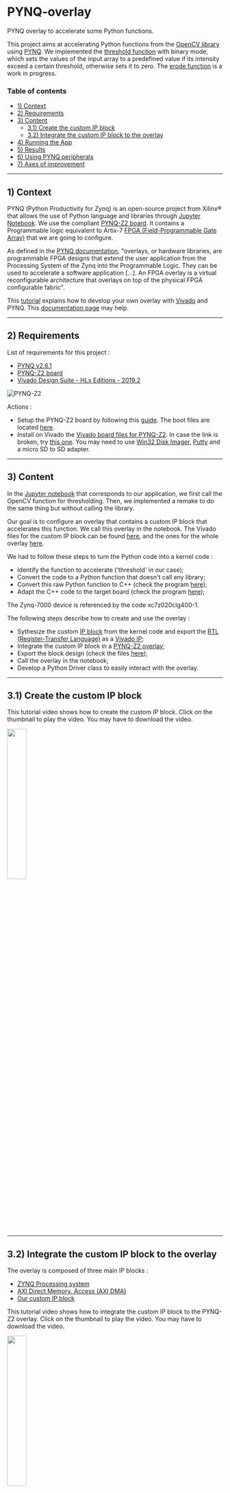 # PYNQ-overlay
PYNQ overlay to accelerate some Python functions.

This project aims at accelerating Python functions from the [OpenCV library](https://opencv.org/ "OpenCV") using [PYNQ](http://www.pynq.io/ "PYNQ"). We implemented the [threshold function](https://docs.opencv.org/master/d7/d1b/group__imgproc__misc.html#gae8a4a146d1ca78c626a53577199e9c57 "threshold") with binary mode, which sets the values of the input array to a predefined value if its intensity exceed a certain threshold, otherwise sets it to zero. The [erode function](https://docs.opencv.org/4.5.2/d4/d86/group__imgproc__filter.html#gaeb1e0c1033e3f6b891a25d0511362aeb "erode") is a work in progress.

### Table of contents
* [1) Context](#context)
* [2) Requirements](#requirements)
* [3) Content](#content)
  * [3.1) Create the custom IP block](#create)
  * [3.2) Integrate the custom IP block to the overlay](#integrate)
* [4) Running the App](#app)
* [5) Results](#results)
* [6) Using PYNQ peripherals](#peripherals)
* [7) Axes of improvement](#improvement)

---
<div id='context'/>

## 1) Context
PYNQ (Python Productivity for Zynq) is an open-source project from Xilinx® that allows the use of Python language and libraries through [Jupyter Notebook](https://jupyter.org/ "Jupyter").
We use the compliant [PYNQ-Z2 board](https://www.tul.com.tw/productspynq-z2.html "PYNQ-Z2"). 
It contains a Programmable logic equivalent to Artix-7 [FPGA (Field-Programmable Gate Array)](https://www.xilinx.com/products/silicon-devices/fpga/what-is-an-fpga.html "FPGA") that we are going to configure.

As defined in the [PYNQ documentation](https://pynq.readthedocs.io/en/v2.6.1/pynq_overlays.html "PYNQ overlays"), "overlays, or hardware libraries, are programmable FPGA designs that extend the user application from the Processing System of the Zynq into the Programmable Logic. They can be used to accelerate a software application [...]. An FPGA overlay is a virtual reconfigurable architecture that overlays on top of the physical FPGA configurable fabric".

This [tutorial](https://www.youtube.com/watch?v=Dupyek4NUoI "How to make a custom PYNQ overlay") explains how to develop your own overlay with [Vivado](https://www.xilinx.com/support/university/vivado.html "Vivado") and PYNQ. This [documentation page](https://pynq.readthedocs.io/en/v2.6.1/overlay_design_methodology/overlay_tutorial.html "PYNQ overlay tutorial") may help.

---
<div id='requirements'/>

## 2) Requirements
List of requirements for this project :
- [PYNQ v2.6.1](https://pynq.readthedocs.io/en/v2.6.1/ "PYNQ Doc")
- [PYNQ-Z2 board](https://www.tul.com.tw/productspynq-z2.html "PYNQ-Z2")
- [Vivado Design Suite - HLx Editions - 2019.2](https://www.xilinx.com/support/download/index.html/content/xilinx/en/downloadNav/vivado-design-tools/archive.html "Vivado HLx")

![PYNQ-Z2](DOCS/Images/DFRobot_PYNQ-Z2_BL.png)

Actions :
- Setup the PYNQ-Z2 board by following this [guide](https://pynq.readthedocs.io/en/v2.6.1/getting_started/pynq_z2_setup.html "Setup card"). The boot files are located [here](http://www.pynq.io/board.html "Flash card").
- Install on Vivado the [Vivado board files for PYNQ-Z2](https://pynq.readthedocs.io/en/v2.3/overlay_design_methodology/board_settings.html#vivado-board-files "Board files"). In case the link is broken, try [this one](https://www.tul.com.tw/productspynq-z2.html "PYNQ-Z2 TUL"). You may need to use [Win32 Disk Imager](https://win32diskimager.download/ "Win321Disk Imager"), [Putty](https://www.putty.org/ "Putty") and a micro SD to SD adapter.

---
<div id='content'/>

## 3) Content
In the [Jupyter notebook](/src/notebook "Notebook") that corresponds to our application, we first call the OpenCV function for thresholding. Then, we implemented a remake to do the same thing but without calling the library.

Our goal is to configure an overlay that contains a custom IP block that accelerates this function. We call this overlay in the notebook. The Vivado files for the custom IP block can be found [here](https://github.com/Pomiculture/PYNQ-overlay/tree/main/design/vivado_hls "IP block"), and the ones for the whole overlay [here](https://github.com/Pomiculture/PYNQ-overlay/tree/main/design/vivado_rtl "Overlay"). 

We had to follow these steps to turn the Python code into a kernel code :
- Identify the function to accelerate ('threshold' in our case);
- Convert the code to a Python function that doesn't call any library;
- Convert this raw Python function to C++ (check the program [here](src/C%2B%2B%20codes "C++ codes"));
- Adapt the C++ code to the target board (check the program [here](design/vivado_hls/binary_threshold.cpp "Kernel code"));

The Zynq-7000 device is referenced by the code xc7z020clg400-1.

The following steps describe how to create and use the overlay :
- Sythesize the custom [IP block](https://www.xilinx.com/products/intellectual-property.html "IP") from the kernel code and export the [RTL (Register-Transfer Language)](https://www.geeksforgeeks.org/register-transfer-language-rtl/ "RTL") as a [Vivado IP](design/vivado_hls "Vivado HLS");
- Integrate the custom IP block in a [PYNQ-Z2 overlay](design/vivado_rtl "Vivado RTL");
- Export the block design (check the files [here](src/overlay "Overlay files"));
- Call the overlay in the notebook;
- Develop a Python Driver class to easily interact with the overlay.

---
<div id='create'/>

## 3.1) Create the custom IP block
This tutorial video shows how to create the custom IP block. Click on the thumbnail to play the video. You may have to download the video.

[<img src="DOCS/Images/play_video.jpg" width="30%">](DOCS/Videos/Vivado_HLS.mp4)

---
<div id='integrate'/>

## 3.2) Integrate the custom IP block to the overlay
The overlay is composed of three main IP blocks :
- [ZYNQ Processing system](https://www.xilinx.com/products/intellectual-property/processing_system7.html "ZYNQ processing system")
- [AXI Direct Memory. Access (AXI DMA)](https://www.xilinx.com/products/intellectual-property/axi_dma.html "AXI DMA")
- [Our custom IP block](design/vivado_hls "Vivado HLS")

This tutorial video shows how to integrate the custom IP block to the PYNQ-Z2 overlay. Click on the thumbnail to play the video. You may have to download the video.

[<img src="DOCS/Images/play_video.jpg" width="30%">](DOCS/Videos/Vivado_RTL.mp4)

Here is the final block design :
![Overlay](DOCS/Images/block_design.PNG)

It contains a hierarchy ('threshold') for our custom IP block :
![Hierarchy](DOCS/Images/hierarchy.PNG)

---
<div id='app'/>

## 4) Running the App
Once the PYNQ-Z2 card is setup, connect to the Jupyter notebook through the network. Connect the PYNQ-Z2 to Ethernet, and connect the HDMI-in port to a machine through an HDMI cable.

In our case :
- URL address : 10.104.210.46:9090
- Login/password : xilinx/xilinx

You just have to [download the archive of the notebook project](jupyter_files.zip "Archive") and place it in your own Jupyter space.

---
<div id='results'/>

## 5) Results
For now, only the threshold function of binary type is implemented. 

- Input image :

![Input](DOCS/Images/input.jpeg)

- Output image :

![Output](DOCS/Images/output.jpg)

Let's compare the overlay performances to the original OpenCV function and the Python function remake, using the same input image and parameters. We study the duration across 5 runs.


| OpenCV  | Remake     | Overlay   |
|:---:    | :---:      | :---:     | 
| 5.5 ms  | 37146.5 ms | 2846.7 ms |
| 6.4 ms  | 37387.0 ms | 2901.8 ms |
| 5.5 ms  | 36541.3 ms | 2890.1 ms |
| 6.9 ms  | 37202.1 ms | 2881.7 ms |
| 6.8 ms  | 37069.5 ms | 2887.6 ms |

The average durations after this test are the following :
| OpenCV    | Remake         | Overlay       |
|:---:      | :---:          | :---:         | 
|**6.2 ms** | **37069.3 ms** | **2881.6 ms** |

We can deduce that in this test, the overlay function is almost 13 times faster than the remake function. However, it is still around 465 times slower than the original OpenCV implementation. This result was expected given that OpenCV is an optimized library. 

Furthermore, we obtain the same output data for the three functions, which emans that the results are accurate. To check it, we computed the mean value of the absolute difference between the output arrays, two by two.

---
<div id='peripherals'/>

## 6) Using PYNQ peripherals
So as to explore the PYNQ field of possibilities, we replaced the part of loading an image from a folder by an input stream coming from the HDMI port. To do so, we connected the HDMI port to a computer opened on a webpage, and followed the [HDMI-in tutorial](https://pynq.readthedocs.io/en/v2.6.1/pynq_libraries/video.html "PYNQ video module"). We also worked with GPIO using the [RGB LED](https://pynq.readthedocs.io/en/v2.4/pynq_package/pynq.lib/pynq.lib.rgbled.html "PYNQ RGB LED module"), whose driver source code can be found [here](https://pynq.readthedocs.io/en/v1.3/_modules/pynq/board/rgbled.html "RGBLED source code").

---
<div id='improvement'/>

## 7) Axes of improvement
- Make changes in the kernel code of the kernel code of the threshold function to further reduce the execution time;
- Improve the design of the Python driver class;
- Implement the IP block of the erode function;
- Combine the custom IP blocks with the RGB LED and the HDMI in a same overlay. Either start from the whole [PYNQ-Z2 base overlay](https://github.com/Xilinx/PYNQ/tree/master/boards/Pynq-Z2/base "PYNQ-Z2 Base Overlay"), adding the custom IP, or start from zero. This [tutorial](https://discuss.pynq.io/t/tutorial-rebuilding-the-pynq-base-overlay-pynq-v2-6/1993 "Rebuilding the base overlay") may help;
- Configure the HDMI-out peripheral to display the results on an external screen;
- Apply the function continuously on a video stream.

---
photo pynq branchements et dire que branhcer port hdmi-in

The Xilinx® Zynq® All Programmable device is an SOC based on a dual-core ARM® Cortex®-A9 processor (referred to as the Processing System or PS), integrated with FPGA fabric (referred to as Programmable Logic or PL). The PS subsystem includes a number of dedicated peripherals (memory controllers, USB, Uart, IIC, SPI etc) and can be extended with additional hardware IP in a PL Overlay.

expliquer threshold preprocess et postprocess

partie process avec les vidéos et explications framework = expliquer process + expliquer etaps dev
partie axes amelios : continuer optimiser code + traiter erode

expliquer rôle threshold - Thresh figé params
goal : maipulate matrices and use dma for large arrays et dev custom ip block intergrate in own overlay and use it with a Driver on notebook

Intérêt était avant tout de développer mon propre bloc pour l’intégrer dans un overlay, manipuler des matrices de grande taille en utilisant le module DMA (accès direct à la mémoire), et développer un driver pour exécuter la fonction.
Donc le résultat est fidèle.

DMA allows to deal with large arrays = good for images + def dma

Évite d’installer des librairies sur PYNQ sans pour autant consommer bcp, se passer d'import




- PYNQ amelio avoid reload switch between overlay and base overlay when using hdmi source and processing it, original C++ with test, kernel code HLS project, the 3 files for overlay, Vivado project, Pupyter Notebook + pragma https://www.xilinx.com/html_docs/xilinx2020_1/hls-guidance/qoa1585574520885.html pipeline + screen vivado overlay = recap avant hls

// Change shape array 2D grayscale ? https://appdividend.com/2020/06/22/how-to-convert-pil-image-to-grayscale-in-python/
// GitHub : readme context, theme (vivado, pynq, overlay, dma, opencv functions hw accelerate, pragma pipelne, ap_axis), screens (project, results), Video tuto, original C++ with test, kernel code HLS project, the 3 files for overlay, Vivado project, Pupyter Notebook
// HDMI (to threshold with grayscale) + RGB with the kernel in same overlay PYNQ Z2
// Compare speed with GColab library code (and Python raw translation)
// Add PIPELINE pragma for loop https://www.xilinx.com/html_docs/xilinx2020_1/hls-guidance/qoa1585574520885.html
// Try just val
reliable result
// TODO compléter avec code C++ de base étoffer version HLS

